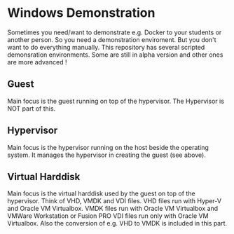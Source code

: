 # Windows Demonstration

Sometimes you need/want to demonstrate e.g. Docker to your students or another person. 
So you need a demonstration enviroment. But you don't want to do everything manually. 
This repository has several scripted demonsration environments. 
Some are still in alpha version and other ones are more advanced !

## Guest

Main focus is the guest running on top of the hypervisor.
The Hypervisor is NOT part of this. 

## Hypervisor

Main focus is the hypervisor running on the host beside the operating system. 
It manages the hypervisor in creating the guest (see above). 

## Virtual Harddisk

Main focus is the virtual harddisk used by the guest on top of the hypervisor. 
Think of VHD, VMDK and VDI files. 
VHD files run with Hyper-V and Oracle VM Virtualbox. 
VMDK files run with Oracle VM Virtualbox and VMWare Workstation or Fusion PRO
VDI files run only with Oracle VM Virtualbox. 
Also the conversion of e.g. VHD to VMDK is included in this part. 
 